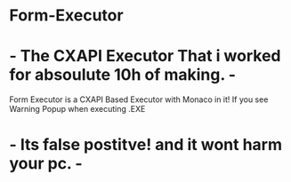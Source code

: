 # Form-Executor

# - The CXAPI Executor That i worked for absoulute 10h of making. -

Form Executor is a CXAPI Based Executor with Monaco in it!
If you see Warning Popup when executing .EXE

# - Its false postitve! and it wont harm your pc. -
